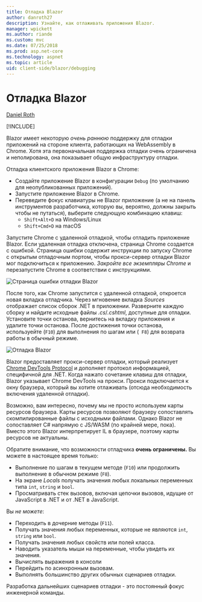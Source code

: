 ```yaml
---
title: Отладка Blazor
author: danroth27
description: Узнайте, как отлаживать приложения Blazor.
manager: wpickett
ms.author: riande
ms.custom: mvc
ms.date: 07/25/2018
ms.prod: asp.net-core
ms.technology: aspnet
ms.topic: article
uid: client-side/blazor/debugging
---
```

# Отладка Blazor

[Daniel Roth](https://github.com/danroth27)

[!INCLUDE[](~/includes/blazor-preview-notice.md)]

Blazor имеет некоторую *очень раннюю* поддержку для отладки приложений на стороне клиента, работающих на WebAssembly в Chrome. Хотя эта первоначальная поддержка отладки очень ограничена и неполирована, она показывает общую инфраструктуру отладки.

Отладка клиентского приложения Blazor в Chrome:

* Создайте приложение Blazor в конфигурации `Debug` (по умолчанию для неопубликованных приложений).
* Запустите приложение Blazor в Chrome.
* Переведите фокус клавиатуры не Blazor приложение (а не на панель инструментов разработчика, которую вы, вероятно, должны закрыть чтобы не путаться), выберите следующую комбинацию клавиш:
  - `Shift+Alt+D` на Windows/Linux
  - `Shift+Cmd+D` на macOS

Запустите Chrome с удаленной отладкой, чтобы отладить приложение Blazor. Если удаленная отладка отключена, страница Chrome создается с ошибкой. Страница ошибки содержит инструкции по запуску Chrome с открытым отладочным портом, чтобы прокси-сервер отладки Blazor мог подключиться к приложению. *Закройте все экземпляры Chrome* и перезапустите Chrome в соответствии с инструкциями.

![Страница ошибки отладки Blazor](https://user-images.githubusercontent.com/1874516/43123091-01ec0796-8ed8-11e8-844c-23b4e6e9d069.png)

После того, как Chrome запустится с удаленной отладкой, откроется новая вкладка отладчика. Через мгновение вкладка *Sources* отображает список сборок .NET в приложении. Разверните каждую сборку и найдите исходные файлы *.cs*/*.cshtml*, доступные для отладки. Установите точки останова, вернитесь на вкладку приложения и удалите точки останова. После достижения точки останова, используейте (`F10`) для выполнения по шагам или (` F8`) для возврата работы в обычный режиме.

![Отладка Blazor](https://user-images.githubusercontent.com/1874516/43123060-efb0b3b0-8ed7-11e8-9ea5-97aa34247a0b.png)

Blazor предоставляет прокси-сервер отладки, который реализует [Chrome DevTools Protocol](https://chromedevtools.github.io/devtools-protocol/) и дополняет протокол информацией, специфичной для .NET. Когда нажато сочетание клавиш для отладки, Blazor указывает Chrome DevTools на прокси. Прокси подключается к окну браузера, который вы хотите отлаживать (отсюда необходимость включения удаленной отладки).

Возможно, вам интересно, почему мы не просто используем карты ресурсов браузера. Карты ресурсов позволяют браузеру сопоставлять скомпилированные файлы с исходными файлами. Однако Blazor не сопоставляет C# напрямую с JS/WASM (по крайней мере, пока). Вместо этого Blazor интерпретирует IL в браузере, поэтому карты ресурсов не актуальны.

Обратите внимание, что возможности отладчика **очень ограничены.** Вы можете в настоящее время только:

* Выполнение по шагам в текущем методе (`F10`) или продолжить выполнение в обычном режиме (`F8`).
* На экране *Locals* получать значения любых локальных переменных типа `int`, `string` и `bool`.
* Просматривать стек вызовов, включая цепочки вызовов, идущие от JavaScript в .NET и от .NET в JavaScript.

Вы *не можете*:

* Переходить в дочерние методы (`F11`).
* Получать значения любых переменных, которые не являются `int`, `string` или `bool`.
* Получать значения любых свойств или полей класса.
* Наводить указатель мыши на переменные, чтобы увидеть их значения.
* Вычислять выражения в консоли
* Перейдить по асинхронным вызовам.
* Выполнять большинство других обычных сценариев отладки.

Разработка дальнейших сценариев отладки - это постоянный фокус инженерной команды.
